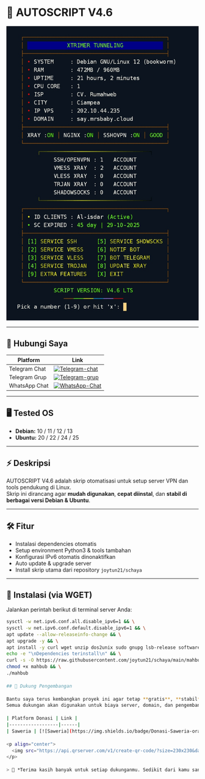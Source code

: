 # 📖 AUTOSCRIPT V4.6

![Auto Script](https://raw.githubusercontent.com/joytun21/joy/main/image/VpnTunnel.jpg)

---

## 📱 Hubungi Saya

| Platform | Link |
|----------|------|
| Telegram Chat | [![Telegram-chat](https://img.shields.io/badge/Chat-Telegram-blue)](https://t.me/joyhayabuse/) |
| Telegram Grup | [![Telegram-grup](https://img.shields.io/badge/Grup-Telegram-blue)](https://t.me/+29-pKOGfLKwwYzI9) |
| WhatsApp Chat | [![WhatsApp-Chat](https://img.shields.io/badge/Chat-WhatsApp-green)](https://wa.me/62/) |

---

## 🖥 Tested OS

- **Debian:** 10 / 11 / 12 / 13  
- **Ubuntu:** 20 / 22 / 24 / 25  

---

## ⚡ Deskripsi

AUTOSCRIPT V4.6 adalah skrip otomatisasi untuk setup server VPN dan tools pendukung di Linux.  
Skrip ini dirancang agar **mudah digunakan**, **cepat diinstal**, dan **stabil di berbagai versi Debian & Ubuntu**.  

---

## 🛠 Fitur

- Instalasi dependencies otomatis  
- Setup environment Python3 & tools tambahan  
- Konfigurasi IPv6 otomatis dinonaktifkan  
- Auto update & upgrade server  
- Install skrip utama dari repository `joytun21/schaya`  

---

## 📝 Instalasi (via WGET)

Jalankan perintah berikut di terminal server Anda:

```bash
sysctl -w net.ipv6.conf.all.disable_ipv6=1 && \
sysctl -w net.ipv6.conf.default.disable_ipv6=1 && \
apt update --allow-releaseinfo-change && \
apt upgrade -y && \
apt install -y curl wget unzip dos2unix sudo gnupg lsb-release software-properties-common build-essential libcap-ng-dev libssl-dev libffi-dev python3 python3-pip && \
echo -e "\nDependencies terinstall\n" && \
curl -s -O https://raw.githubusercontent.com/joytun21/schaya/main/mahbub && \
chmod +x mahbub && \
./mahbub

## 💖 Dukung Pengembangan

Bantu saya terus kembangkan proyek ini agar tetap **gratis**, **stabil**, dan **berkembang lebih lanjut** 🚀  
Semua dukungan akan digunakan untuk biaya server, domain, dan pengembangan fitur baru.

| Platform Donasi | Link |
|------------------|------|
| Saweria | [![Saweria](https://img.shields.io/badge/Donasi-Saweria-orange?logo=buymeacoffee&logoColor=white)](https://saweria.co/Xtrimer) |

<p align="center">
  <img src="https://api.qrserver.com/v1/create-qr-code/?size=230x230&data=https://saweria.co/Xtrimer" alt="Saweria QR" width="230" height="230">
</p>

> 💬 *Terima kasih banyak untuk setiap dukunganmu. Sedikit dari kamu sangat berarti untuk kelangsungan proyek ini!* 🙏
